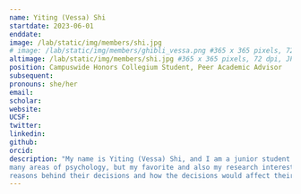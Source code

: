 ```yaml
---
name: Yiting (Vessa) Shi
startdate: 2023-06-01
enddate:
image: /lab/static/img/members/shi.jpg
# image: /lab/static/img/members/ghibli_vessa.png #365 x 365 pixels, 72 dpi, JPG
altimage: /lab/static/img/members/shi.jpg #365 x 365 pixels, 72 dpi, JPG
position: Campuswide Honors Collegium Student, Peer Academic Advisor
subsequent:
pronouns: she/her
email: 
scholar:
website:
UCSF:
twitter: 
linkedin: 
github: 
orcid:
description: "My name is Yiting (Vessa) Shi, and I am a junior student majoring in Psychology, minoring in Biological Sciences. I am interested in 
many areas of psychology, but my favorite and also my research interest is people’s motivation and decision making, especially the 
reasons behind their decisions and how the decisions would affect their relationship with other people."
---
```

